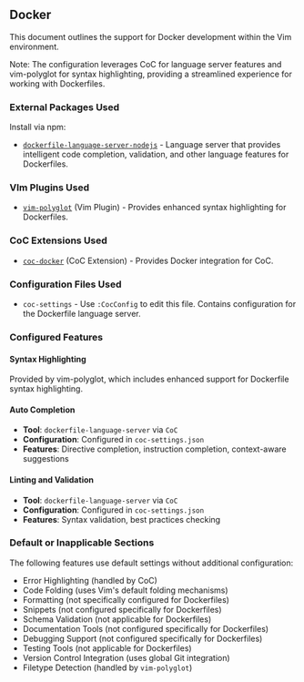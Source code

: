 ## Docker

This document outlines the support for Docker development within the Vim environment.

Note: The configuration leverages CoC for language server features and vim-polyglot for syntax highlighting, providing a streamlined experience for working with Dockerfiles.

### External Packages Used

Install via npm:
* [`dockerfile-language-server-nodejs`](https://github.com/rcjsuen/dockerfile-language-server-nodejs) - Language server that provides intelligent code completion, validation, and other language features for Dockerfiles.

### VIm Plugins Used

* [`vim-polyglot`](https://github.com/sheerun/vim-polyglot) (Vim Plugin) - Provides enhanced syntax highlighting for Dockerfiles.

### CoC Extensions Used

* [`coc-docker`](https://github.com/josa42/coc-docker) (CoC Extension) - Provides Docker integration for CoC.

### Configuration Files Used

* `coc-settings` - Use `:CocConfig` to edit this file. Contains configuration for the Dockerfile language server.

### Configured Features

#### Syntax Highlighting
Provided by vim-polyglot, which includes enhanced support for Dockerfile syntax highlighting.

#### Auto Completion
* **Tool**: `dockerfile-language-server` via `CoC`
* **Configuration**: Configured in `coc-settings.json`
* **Features**: Directive completion, instruction completion, context-aware suggestions

#### Linting and Validation
* **Tool**: `dockerfile-language-server` via `CoC`
* **Configuration**: Configured in `coc-settings.json`
* **Features**: Syntax validation, best practices checking

### Default or Inapplicable Sections

The following features use default settings without additional configuration:
* Error Highlighting (handled by CoC)
* Code Folding (uses Vim's default folding mechanisms)
* Formatting (not specifically configured for Dockerfiles)
* Snippets (not configured specifically for Dockerfiles)
* Schema Validation (not applicable for Dockerfiles)
* Documentation Tools (not configured specifically for Dockerfiles)
* Debugging Support (not configured specifically for Dockerfiles)
* Testing Tools (not applicable for Dockerfiles)
* Version Control Integration (uses global Git integration)
* Filetype Detection (handled by `vim-polyglot`)

